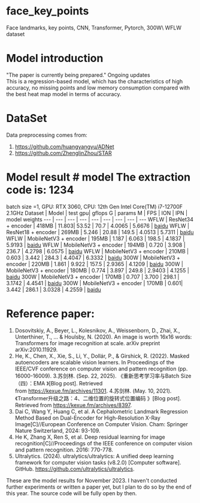 # face_key_points
Face landmarks, key points, CNN, Transformer, Pytorch, 300W\ WFLW dataset

# Model introduction
"The paper is currently being prepared." Ongoing updates  
This is a regression-based model, which has the characteristics of high accuracy, no missing points and low memory consumption compared with the best heat map model in terms of accuracy.

# DataSet
Data preprocessing comes from: 
1. https://github.com/huangyangyu/ADNet
2. https://github.com/ZhenglinZhou/STAR

# Model result # model The extraction code is: 1234
batch size =1, GPU: RTX 3060,  CPU: 12th Gen Intel Core(TM) i7-12700F 2.1GHz
Dataset | Model | test gpu| gflops G | params M | FPS  | ION | IPN | model weights 
--- | --- | --- | --- | --- | --- | --- | --- | --- 
WFLW | ResNet34    + encoder | 418MB | 11.803| 53.52 | 70.7  | 4.0065 | 5.6676 | [baidu](https://pan.baidu.com/s/1_eJ-h2f8McT4FLbvYOblZw)
WFLW | ResNet18    + encoder | 269MB | 5.246 | 20.88 | 149.5 | 4.0513 | 5.7311 | [baidu](https://pan.baidu.com/s/1OXZunG99sPmfzkh_wWPdlg)
WFLW | MobileNetV3 + encoder | 195MB | 1.187 | 6.063 | 198.5 | 4.1837 | 5.9193 | [baidu](https://pan.baidu.com/s/1sRGdWvxnCBm6a_ETL9o2vA)
WFLW | MobileNetV3 + encoder | 194MB | 0.720 | 3.908 | 236.7 | 4.2798 | 6.0575 | [baidu](https://pan.baidu.com/s/1cxT5pok8B3p14fVLbmYCLw)
WFLW | MobileNetV3 + encoder | 210MB | 0.603 | 3.442 | 284.3 | 4.4047 | 6.3332 | [baidu](https://pan.baidu.com/s/12eBRv9EnsFYGSWK06BAxqw)
300W | MobileNetV3 + encoder | 220MB | 1.861 | 9.922 | 157.5 | 2.9365 | 4.1209 | [baidu](https://pan.baidu.com/s/1vYoox7kgyh9rY2RF4IUavg)
300W | MobileNetV3 + encoder | 180MB | 0.774 | 3.897 | 249.8 | 2.9403 | 4.1255 | [baidu](https://pan.baidu.com/s/1qey_OruuDY17mo97n5Nhk)
300W | MobileNetV3 + encoder | 170MB | 0.707 | 3.700 | 298.1 | 3.1742 | 4.4541 | [baidu](https://pan.baidu.com/s/1PakB77oi4r0LAHKuIsQluA)
300W | MobileNetV3 + encoder | 170MB | 0.601|  3.442 | 286.1 | 3.0328 | 4.2559 | [baidu](https://pan.baidu.com/s/1AGtCWIn2nU6xX7nOcwRUwQ)


# Reference paper:
1. Dosovitskiy, A., Beyer, L., Kolesnikov, A., Weissenborn, D., Zhai, X., Unterthiner, T., ... & Houlsby, N. (2020). An image is worth 16x16 words: Transformers for image recognition at scale. arXiv preprint arXiv:2010.11929.
2. He, K., Chen, X., Xie, S., Li, Y., Dollár, P., & Girshick, R. (2022). Masked autoencoders are scalable vision learners. In Proceedings of the IEEE/CVF conference on computer vision and pattern recognition (pp. 16000-16009).
3.苏剑林. (Sep. 22, 2025). 《重新思考学习率与Batch Size（四）：EMA 》[Blog post]. Retrieved from https://kexue.fm/archives/11301.
4.苏剑林. (May. 10, 2021). 《Transformer升级之路：4、二维位置的旋转式位置编码 》[Blog post]. Retrieved from https://kexue.fm/archives/8397.
5. Dai C, Wang Y, Huang C, et al. A Cephalometric Landmark Regression Method Based on Dual-Encoder for High-Resolution X-Ray Image[C]//European Conference on Computer Vision. Cham: Springer Nature Switzerland, 2024: 93-109.
6. He K, Zhang X, Ren S, et al. Deep residual learning for image recognition[C]//Proceedings of the IEEE conference on computer vision and pattern recognition. 2016: 770-778.
7. Ultralytics. (2024). ultralytics/ultralytics: A unified deep learning framework for computer vision tasks (v8.2.0) [Computer software]. GitHub. https://github.com/ultralytics/ultralytics.


These are the model results for November 2023. I haven't conducted further experiments or written a paper yet, but I plan to do so by the end of this year.
The source code will be fully open by then.





